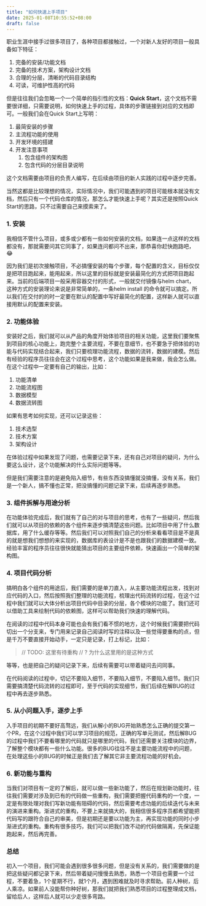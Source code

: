 ```yaml
---
title: "如何快速上手项目"
date: 2025-01-08T10:55:52+08:00
draft: false
---
```


职业生涯中接手过很多项目了，各种项目都接触过，一个对新人友好的项目一般具备如下特征：

1. 完备的安装/功能文档
2. 完备的技术方案，架构设计文档
3. 合理的分层，清晰的代码目录结构
4. 可读，可维护性高的代码

但是往往我们会忽略一个一个简单的指引性的文档：**Quick Start**，这个文档不需要很详细，只需要说明，如何快速上手的过程，具体的步骤链接到对应的文档即可。一般我们会在Quick Start上写明：

1. 最简安装的步骤
2. 主流程功能的使用
3. 开发环境的搭建
4. 开发注意事项
    1. 包含组件的架构图
    2. 包含代码的分层目录说明

这个文档需要由项目的负责人编写，在后续由项目的新人实践的过程中逐步完善。

当然这都是比较理想的情况，实际情况中，我们可能遇到的项目可能根本就没有文档，然后只有一个代码仓库的情况，那怎么才能快速上手呢？其实还是按照Quick Start的思路，只不过需要自己来摸索来了。

<!--more-->

### 1. 安装

我相信不管什么项目，或多或少都有一些如何安装的文档，如果连一点这样的文档都没有，那就需要问其它同事了，如果连问都问不出来，那恭喜你赶快跑路吧，😂

因为我们是初次接触项目，不必搞懂安装的每个步骤，每个配置的含义，目标仅仅是把项目跑起来，能用起来，所以这里的目标就是安装最简化的方式把项目跑起来。当前的后端项目一般采用容器交付的形式，一般就交付镜像与helm chart，这种方式的安装理论来说是非常简单的，一条helm install 的命令就可以搞定。所以我们在交付的的时一定要在默认的配置中写好最简化的配置，这样新人就可以直接用默认的配置来安装。

### 2. 功能体验

安装好之后，我们就可以从产品的角度开始体验项目的相关功能，这里我们要聚焦到项目的核心功能上，跑完整个主要流程，不要在意细节，也不要急于把体验的功能与代码实现结合起来，我们只要梳理功能流程，数据的流转，数据的建模。然后有经验的程序员往往会在这个过程中思考，这个功能如果是我来做，我会怎么做。在这个过程中一定要有自己的输出，比如：

1. 功能清单
2. 功能流程图
3. 数据模型
4. 数据流转图

如果有思考如何实现，还可以记录这些：

1. 技术选型
2. 技术方案
3. 架构设计

在体验过程中如果发现了问题，也需要记录下来，还有自己对项目的疑问，为什么要这么设计，这个功能解决的什么实际问题等等。

但是我们需要注意的是避免陷入细节，有些东西没搞懂就没搞懂，没有关系，我们是一个新人，搞不懂也正常，把没搞懂的问题记录下来，后续再逐步熟悉。

### 3. 组件拆解与用途分析

在功能体验完成后，我们就有了自己的对与项目的思考，也有了一些疑问，然后我们就可以从项目的依赖的各个组件来逐步搞清楚这些问题。比如项目中用了什么数据库，用了什么缓存等等。然后我们可以对照我们自己的分析来看看项目是不是真的就是想我们想想的来实现的，数据库的表设计是不是也跟我们的数据建模一致。经验丰富的程序员往往很快就能猜出项目的主要组件依赖，快速画出一个简单的架构图。

### 4. 项目代码分析

搞明白各个组件的用途后，我们需要的是单刀直入，从主要功能流程出发，找到对应代码的入口，然后按照我们整理的功能流程，梳理出代码流转的过程，在这个过程中我们就可以大体分析出项目代码中目录的分层，各个模块的功能了。我们还可以借助工具来绘制代码的依赖图，这样可以帮助我们快速的理解代码。

在阅读的过程中代码本身可能也会有我们看不惯的地方，这个时候我们需要把代码切出一个分支来，专门用来记录自己阅读时写的注释以及一些觉得要重构的点，但是千万不要直接开始动手，一定只是记录，打上标记，比如：

> // TODO: 这里有待重构
> // ? 为什么这里用的是这种方式

等等，也是把自己的疑问记录下来，后续有需要可以带着疑问去问同事。

在代码阅读的过程中，切记不要陷入细节，不要陷入细节，不要陷入细节。我们只需要搞清楚代码流转的过程即可，至于代码的实现细节，我们后续在解BUG的过程中再去逐步熟悉。

### 5. 从小问题入手，逐步上手

入手项目的初期不要好高骛远，我们从解小的BUG开始熟悉怎么正确的提交第一个PR，在这个过程中我们可以学习项目的规范，正确的写单元测试，然后解BUG的过程中我们不要看哪里的代码就只是哪里的代码，我们还需要关注模块的边界，了解整个模块都有一些什么功能。很多的BUG往往不是主要功能流程中的问题，在处理这些小的BUG的时候正是我们去了解其它非主要流程功能的好机会。

### 6. 新功能与重构

当我们对项目有一定的了解后，就可以做一些新功能了，然后在规划新功能时，往往我们需要对涉及到已有的代码做一些重构，我们需要把握代码重构的一个度，一定是有限处理对我们写新功能有阻碍的代码，然后需要考虑功能的后续迭代与未来的演进来重构。渐进式的重构，不要上来就搞大的，我相信很多程序员都希望能把代码写的跟符合自己的审美，但是初期还是要以功能为主，再实现功能的同时小步渐进式的重构。重构有很多技巧，我们可以把我们改不动的代码做隔离，先保证能跑起来，然后再完善。

### 总结

初入一个项目，我们可能会遇到很多很多问题，但是没有关系的，我们需要做的是把这些疑问都记录下来，然后带着疑问慢慢去熟悉，熟悉一个项目也需要一个过程，不要着急，1个星期不行，就1个月，遇到困难就及时寻求帮助。前人种树，后人乘凉。如果前人没能帮你种好树，那我们就把我们熟悉项目的过程整理成文档，留给后人，这样后人就可以少走很多弯路。